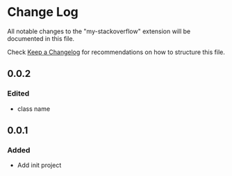 # Change Log

All notable changes to the "my-stackoverflow" extension will be documented in this file.

Check [Keep a Changelog](http://keepachangelog.com/) for recommendations on how to structure this file.

## 0.0.2

### Edited

- class name

## 0.0.1

### Added

- Add init project
